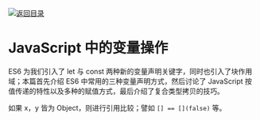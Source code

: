 [![返回目录](https://i.postimg.cc/KvQbty96/image.png)](https://url.wx-coder.cn/lrKga)

# JavaScript 中的变量操作

ES6 为我们引入了 let 与 const 两种新的变量声明关键字，同时也引入了块作用域；本篇首先介绍 ES6 中常用的三种变量声明方式，然后讨论了 JavaScript 按值传递的特性以及多种的赋值方式，最后介绍了复合类型拷贝的技巧。

如果 x，y 皆为 Object，则进行引用比较；譬如 `[] == [](false)` 等。
